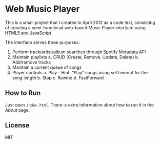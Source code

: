 # Web Music Player

This is a small project that I created in April 2012 as a code test, consisting of creating a semi-functional web-based Music Player interface using HTML5 and JavaScript.

The interface serves three purposes:
1. Perform track/artist/album searches through Spotify Metadata API
2. Maintain playlists
	a. CRUD (Create, Remove, Update, Delete)
	b. Add/remove tracks
3. Maintain a current queue of songs
4. Player controls
	a. Play - Hint: “Play” songs using setTimeout for the song length
	b. Stop
	c. Rewind
	d. FastForward

## How to Run

Just open `index.html`. There is extra information about how to run it in the *About* page.

## License

MIT